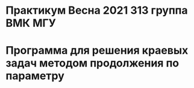 # Практикум Весна 2021 313 группа ВМК МГУ

# Программа для решения краевых задач методом продолжения по параметру
